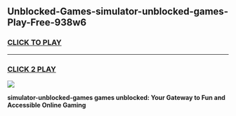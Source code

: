 
## Unblocked-Games-simulator-unblocked-games-Play-Free-938w6
<h3>
<a href="https://premium76.site?title=simulator-unblocked-games&ref=17A">CLICK TO PLAY</a></h3>
<hr>

<h3>
<a href="https://premium76.site?title=simulator-unblocked-games&ref=17A">CLICK 2 PLAY</a>
  
</h3>

<a href="https://premium76.site?title=simulator-unblocked-games&ref=17A"><img src="https://clearcache.store/games.png"></a>


**simulator-unblocked-games games unblocked: Your Gateway to Fun and Accessible Online Gaming**
